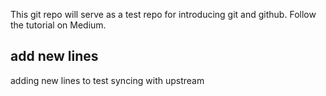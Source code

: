 This git repo will serve as a test repo for introducing git and github. Follow the tutorial on Medium.

## add new lines

adding new lines to test syncing with upstream